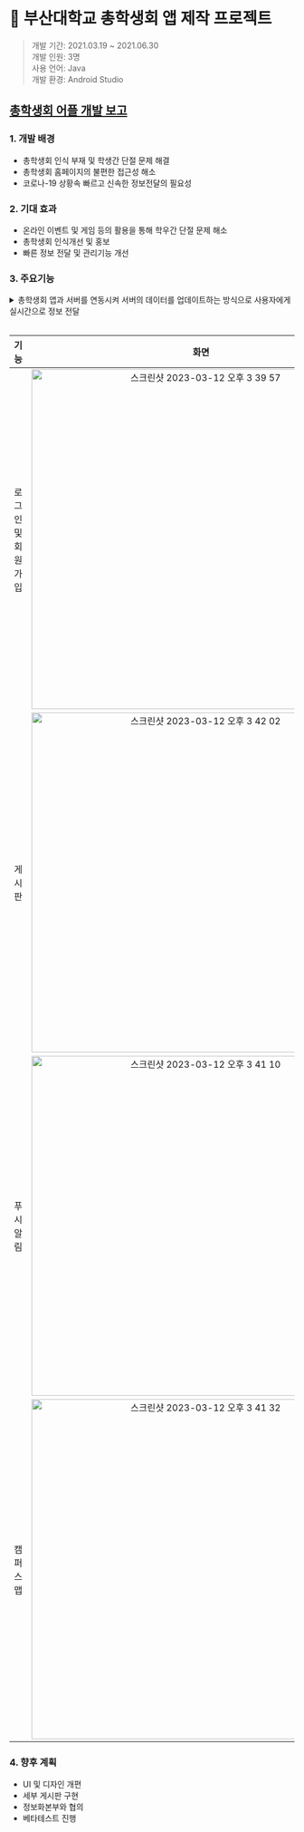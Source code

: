 # 🏫 부산대학교 총학생회 앱 제작 프로젝트

> 개발 기간: 2021.03.19 ~ 2021.06.30 <br>
> 개발 인원: 3명<br>
> 사용 언어: Java<br>
> 개발 환경: Android Studio<br>


<!--
<a href="https://github.com/Tigerfriend1/Student-Council-App-Project/blob/main/Student-Council-Project-Report.pdf">이동 방법1</a>

[이동 방법2](https://github.com/Tigerfriend1/Student-Council-App-Project/blob/main/Student-Council-Project-Report.pdf)
-->

## [총학생회 어플 개발 보고](https://github.com/Tigerfriend1/Student-Council-App-Project/blob/main/Report/Student-Council-Project-Report.pdf)

### 1. 개발 배경
- 총학생회 인식 부재 및 학생간 단절 문제 해결
- 총학생회 홈페이지의 불편한 접근성 해소
- 코로나-19 상황속 빠르고 신속한 정보전달의 필요성

### 2. 기대 효과
- 온라인 이벤트 및 게임 등의 활용을 통해 학우간 단절 문제 해소
- 총학생회 인식개선 및 홍보
- 빠른 정보 전달 및 관리기능 개선

### 3. 주요기능

<details>
<summary>총학생회 앱과 서버를 연동시켜 서버의 데이터를 업데이트하는 방식으로 사용자에게 실시간으로 정보 전달</summary>
<div>
  <img width="500" alt="스크린샷 2023-03-12 오후 3 36 42" src="https://user-images.githubusercontent.com/84169614/224528710-d4f4e729-7ebf-420a-bbe2-43340d072599.png">
</div>
</details>

<br>

|기능|화면|
|:---:|:---------------:|
|로그인 및 회원가입|<img width="600" alt="스크린샷 2023-03-12 오후 3 39 57" src="https://user-images.githubusercontent.com/84169614/224528758-b8f022e6-75a9-42a1-a63a-0cc4df7b3fd9.png">|
|게시판|<img width="600" alt="스크린샷 2023-03-12 오후 3 42 02" src="https://user-images.githubusercontent.com/84169614/224528828-754fb58c-c981-48da-acac-6f199a4494e1.png">|
|푸시알림|<img width="600" alt="스크린샷 2023-03-12 오후 3 41 10" src="https://user-images.githubusercontent.com/84169614/224528797-16e30623-2ded-4f10-affb-42b833f4b09c.png">|
|캠퍼스맵|<img width="600" alt="스크린샷 2023-03-12 오후 3 41 32" src="https://user-images.githubusercontent.com/84169614/224528813-1087f274-4ef5-4bac-a015-7f7645341263.png">|

### 4. 향후 계획
- UI 및 디자인 개편
- 세부 게시판 구현
- 정보화본부와 협의
- 베타테스트 진행
